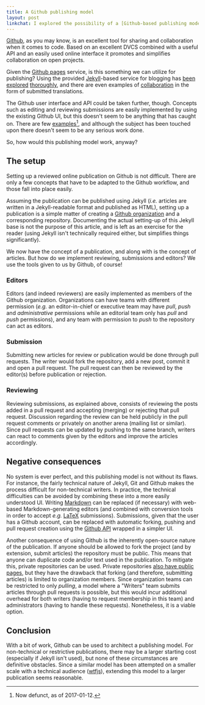 ```yaml
---
title: A Github publishing model
layout: post
linkchat: I explored the possibility of a [Github-based publishing model](<self>).
---
```


[Github][gh], as you may know, is an excellent tool for sharing and collaboration when it comes to code. Based on an excellent DVCS combined with a useful API and an easily used online interface it promotes and simplifies collaboration on open projects.

Given the [Github pages][gh-p] service, is this something we can utilize for publishing? Using the provided [Jekyll][jekyll]-based service for blogging has [been][mojombo] [explored][m8ck] [thoroughly][jekyll-sites], and there are even examples of [collaboration][gitready-pulls] in the form of submitted translations.

The Github user interface and API could be taken further, though. Concepts such as editing and reviewing submissions are easily implemented by using the existing Github UI, but this doesn't seem to be anything that has caught on. There are few [examples][wtfjs][^1], and although the subject has been touched upon there doesn't seem to be any serious work done.

So, how would this publishing model work, anyway?

[^1]: Now defunct, as of 2017-01-12.

[gh]: https://github.com
[gh-p]: https://pages.github.com
[jekyll]: https://jekyllrb.com
[mojombo]: https://tom.preston-werner.com
[m8ck]: https://github.com/emory/m8ck.us.to
[jekyll-sites]: https://github.com/mojombo/jekyll/wiki/Sites
[gitready-pulls]: https://github.com/gitready/gitready/pulls?direction=desc&page=1&sort=created&state=closed
[wtfjs]: https://web.archive.org/web/20160503132616/wtfjs.com

## The setup

Setting up a reviewed online publication on Github is not difficult. There are only a few concepts that have to be adapted to the Github workflow, and those fall into place  easily.

Assuming the publication can be published using Jekyll (*i.e.* articles are written in a Jekyll-readable format and published as HTML), setting up a publication is a simple matter of creating a [Github organization][gh-org] and a corresponding repository. Documenting the actual setting-up of this Jekyll base is not the purpose of this article, and is left as an exercise for the reader (using Jekyll isn't technically required either, but simplifies things significantly).

We now have the concept of a publication, and along with is the concept of articles. But how do we implement reviewing, submissions and editors? We use the tools given to us by Github, of course!

### Editors

Editors (and indeed reviewers) are easily implemented as members of the Github organization. Organizations can have teams with different permission (*e.g.* an editor-in-chief or executive team may have *pull*, *push* and *administrative* permissions while an editorial team only has *pull* and *push* permissions), and any team with permission to *push* to the repository can act as editors.

### Submission

Submitting new articles for review or publication would be done through pull requests. The writer would fork the repository, add a new post, commit it and open a pull request. The pull request can then be reviewed by the editor(s) before publication or rejection.

### Reviewing

Reviewing submissions, as explained above, consists of reviewing the posts added in a pull request and accepting (merging) or rejecting that pull request. Discussion regarding the review can be held publicly in the pull request comments or privately on another arena (mailing list or similar). Since pull requests can be updated by pushing to the same branch, writers can react to comments given by the editors and improve the articles accordingly.

[gh-org]: https://github.com/blog/674-introducing-organizations

## Negative consequences

No system is ever perfect, and this publishing model is not without its flaws. For instance, the fairly technical nature of Jekyll, Git and Github makes the process difficult for non-technical writers. In practice, the technical difficulties can be avoided by combining these into a more easily understood UI. Writing [Markdown][md] can be replaced (if necessary) with web-based Markdown-generating editors (and combined with conversion tools in order to accept *e.g.* [LaTeX][latex] submissions). Submissions, given that the user has a Github account, can be replaced with automatic forking, pushing and pull request creation using the [Github API][gh-api] wrapped in a simpler UI.

Another consequence of using Github is the inherently open-source nature of the publication. If anyone should be allowed to fork the project (and by extension, submit articles) the repository must be public. This means that anyone can duplicate code and/or text used in the publication. To mitigate this, private repositories can be used. Private repositories [also have public pages][priv-pub], but they have the drawback that forking (and therefore, submitting articles) is limited to organization members. Since organization teams can be restricted to only *pulling*, a model where a "Writers" team submits articles through pull requests is possible, but this would incur additional overhead for both writers (having to request membership in this team) and administrators (having to handle these requests). Nonetheless, it is a viable option.

[md]: https://daringfireball.net/projects/markdown/
[latex]: https://www.latex-project.org
[gh-api]: https://developer.github.com/v3/
[priv-pub]: https://stackoverflow.com/a/10929350/147845

## Conclusion

With a bit of work, Github can be used to architect a publishing model. For non-technical or restrictive publications, there may be a larger starting cost (especially if Jekyll isn't used), but none of these circumstances are definitive obstacles. Since a similar model has been attempted on a smaller scale with a technical audience ([wtfjs][wtfjs]), extending this model to a larger publication seems reasonable.

